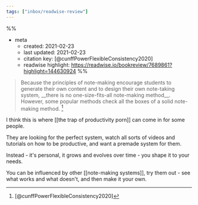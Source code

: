 ```yaml
---
tags: ["inbox/readwise-review"]
---
```

%%
- meta
	- created: 2021-02-23
	- last updated: 2021-02-23
	- citation key: [@cunffPowerFlexibleConsistency2020]
	- readwise highlight: https://readwise.io/bookreview/7689861?highlight=144630924
%%

> Because the principles of note-making encourage students to generate their own content and to design their own note-taking system, \_\_there is no one-size-fits-all note-making method\_\_. However, some popular methods check all the boxes of a solid note-making method. [^1]


I think this is where [[the trap of productivity porn]] can come in for some people.

They are looking for the perfect system, watch all sorts of videos and tutorials on how to be productive, and want a premade system for them.

Instead - it's personal, it grows and evolves over time - you shape it to your needs.

You can be influenced by other [[note-making systems]], try them out - see what works and what doesn't, and then make it your own.

[^1]: [@cunffPowerFlexibleConsistency2020]
